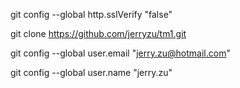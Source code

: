 git config --global http.sslVerify "false"

git clone https://github.com/jerryzu/tm1.git

git config --global user.email "jerry.zu@hotmail.com"

git config --global user.name "jerry.zu"
